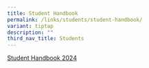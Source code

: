 ```yaml
---
title: Student Handbook
permalink: /links/students/student-handbook/
variant: tiptap
description: ""
third_nav_title: Students
---
```

<p><a href="https://online.flippingbook.com/view/755173189/" rel="noopener noreferrer nofollow" target="_blank">Student Handbook 2024</a></p>